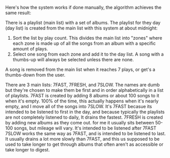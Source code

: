 Here's how the system works if done manually, the algorithm achieves the same result:

There is a playlist (main list) with a set of albums. 
The playlist for they day (day list) is created from the main list with this system at about midnight:
  1. Sort the list by play count. This divides the main list into "zones" where each zone is made up of all the songs from an album with a specific amount of plays.
  2. Select one song from each zone and add it to the day list. A song with a thumbs-up will always be selected unless there are none.

A song is removed from the main list when it reaches 7  plays, or get's a thumbs-down from the user.

There are 3 main lists: 7FAST, 7FRESH, and 7SLOW.
The names are dumb but they're chosen to make them be first and in order alphabetically in a list of playlists.
7FAST is created by adding 8 albums or about 100 songs to it when it's empty. 100% of the time, this actually happens when it's nearly empty, and I move all of the songs into 7SLOW. It's 7FAST becasue its intended to be listened to first in the day, and because typically the playlists are not completely listened to daily, It drains the fastest.
7FRESH is created by adding new albums as they come out. for me it usually sits between 50-100 songs, but mileage will vary. It's intended to be listened after 7FAST
7SLOW works the same way as 7FAST, and is intended to be listened to last. It usually drains a lot more slowly than 7FAST, and this us supposed to be used to take longer to get through albums that often aren't as accessible or take longer to digest.
